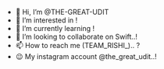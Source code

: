 - 👋 Hi, I’m @THE-GREAT-UDIT
- 👀 I’m interested in !
- 🌱 I’m currently learning !
- 💞️ I’m looking to collaborate on Swift..!
- 📫 How to reach me (TEAM_RISHI_).. ?
- 😉 My instagram account @the_great_udit..!

<!---
THE-GREAT-UDIT/THE-GREAT-UDIT is a ✨ special ✨ repository because its `README.md` (this file) appears on your GitHub profile.
You can click the Preview link to take a look at your changes.
--->
